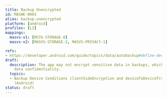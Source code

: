 ```yaml
---
title: Backup Unencrypted
id: MASWE-0003
alias: backup-unencrypted
platform: [android]
profiles: [L2]
mappings:
  masvs-v1: [MSTG-STORAGE-8]
  masvs-v2: [MASVS-STORAGE-2, MASVS-PRIVACY-1]

refs:
- https://developer.android.com/guide/topics/data/autobackup#define-device-conditions
draft:
  description: The app may not encrypt sensitive data in backups, which may compromise
    data confidentiality.
  topics:
  - Backup Device Conditions clientSideEncryption and deviceToDeviceTransfer Not Checked
    (Android)
status: draft
---
```


